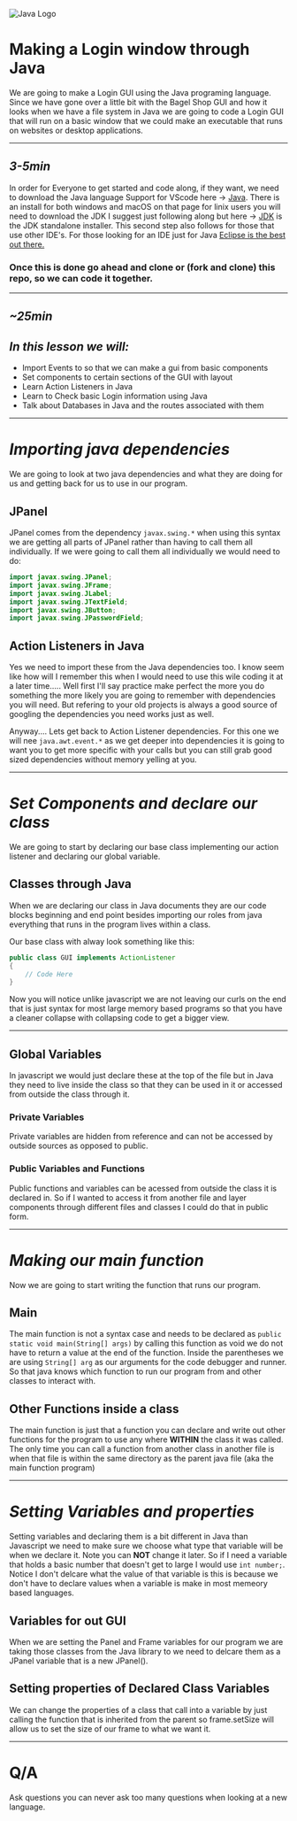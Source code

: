 ![Java Logo](https://www.clipartkey.com/mpngs/m/107-1073107_java-programming-language-logo.png)
# Making a Login window through Java

We are going to make a Login GUI using the Java programing language. Since we have gone over a little bit with the Bagel Shop GUI and how it looks when we have a file system in Java we are going to code a Login GUI that will run on a basic window that we could make an executable that runs on websites or desktop applications.

***
## **_3-5min_**
In order for Everyone to get started and code along, if they want, we need to download the Java language Support for VScode here -> [Java](https://code.visualstudio.com/docs/languages/java).
There is an install for both windows and macOS on that page for linix users you will need to download the JDK I suggest just following along but here -> [JDK](https://www.oracle.com/java/technologies/javase-downloads.html) is the JDK standalone installer. This second step also follows for those that use other IDE's. For those looking for an IDE just for Java [Eclipse is the best out there.](https://www.eclipse.org/downloads/packages/)

### Once this is done go ahead and clone or (fork and clone) this repo, so we can code it together.

---
## _~25min_

## **_In this lesson we will:_**
* Import Events to so that we can make a gui from basic components
* Set components to certain sections of the GUI with layout
* Learn Action Listeners in Java
* Learn to Check basic Login information using Java
* Talk about Databases in Java and the routes associated with them

***
# **_Importing java dependencies_**
We are going to look at two java dependencies and what they are doing for us and getting back for us to use in our program.

## JPanel
JPanel comes from the dependency ```javax.swing.*``` when using this syntax we are getting all parts of JPanel rather than having to call them all individually. If we were going to call them all individually we would need to do:
```Java
import javax.swing.JPanel;
import javax.swing.JFrame;
import javax.swing.JLabel;
import javax.swing.JTextField;
import javax.swing.JButton;
import javax.swing.JPasswordField;
```

## Action Listeners in Java
Yes we need to import these from the Java dependencies too. I know seem like how will I remember this when I would need to use this wile coding it at a later time..... Well first I'll say practice make perfect the more you do something the more likely you are going to remember with dependencies you will need. But refering to your old projects is always a good source of googling the dependencies you need works just as well.

Anyway.... Lets get back to Action Listener dependencies. For this one we will nee ```java.awt.event.*``` as we get deeper into dependencies it is going to want you to get more specific with your calls but you can still grab good sized dependencies without memory yelling at you.

***

# **_Set Components and declare our class_**
We are going to start by declaring our base class implementing our action listener and declaring our global variable.

## Classes through Java
When we are declaring our class in Java documents they are our code blocks beginning and end point besides importing our roles from java everything that runs in the program lives within a class.

Our base class with alway look something like this:
```Java
public class GUI implements ActionListener 
{
    // Code Here
}
```
Now you will notice unlike javascript we are not leaving our curls on the end that is just syntax for most large memory based programs so that you have a cleaner collapse with collapsing code to get a bigger view.

---
## Global Variables
In javascript we would just declare these at the top of the file but in Java they need to live inside the class so that they can be used in it or accessed from outside the class through it.

### Private Variables
Private variables are hidden from reference and can not be accessed by outside sources as opposed to public.

### Public Variables and Functions
Public functions and variables can be acessed from outside the class it is declared in. So if I wanted to access it from another file and layer components through different files and classes I could do that in public form.

***

# **_Making our main function_**
Now we are going to start writing the function that runs our program.

## Main
The main function is not a syntax case and needs to be declared as ```public static void main(String[] args)``` by calling this function as void we do not have to return a value at the end of the function. Inside the parentheses we are using ```String[] arg``` as our arguments for the code debugger and runner. So that java knows which function to run our program from and other classes to interact with.

## Other Functions inside a class
The main function is just that a function you can declare and write out other functions for the program to use any where **WITHIN** the class it was called. The only time you can call a function from another class in another file is when that file is within the same directory as the parent java file (aka the main function program)

***

# **_Setting Variables and properties_**
Setting variables and declaring them is a bit different in Java than Javascript we need to make sure we choose what type that variable will be when we declare it. Note you can **NOT** change it later. So if I need a variable that holds a basic number that doesn't get to large I would use ```int number;```. Notice I don't delcare what the value of that variable is this is because we don't have to declare values when a variable is make in most memeory based languages.

## Variables for out GUI
When we are setting the Panel and Frame variables for our program we are taking those classes from the Java library to we need to delcare them as a JPanel variable that is a new JPanel().

## Setting properties of Declared Class Variables
We can change the properties of a class that call into a variable by just calling the function that is inherited from the parent so frame.setSize will allow us to set the size of our frame to what we want it.

***

# Q/A
Ask questions you can never ask too many questions when looking at a new language.
